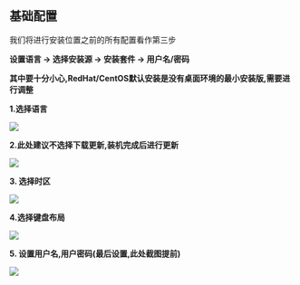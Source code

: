 ## 基础配置

我们将进行安装位置之前的所有配置看作第三步

**设置语言 -> 选择安装源 -> 安装套件 -> 用户名/密码**

**其中要十分小心,RedHat/CentOS默认安装是没有桌面环境的最小安装版,需要进行调整**

**1.选择语言**

![](http://oww4cv296.bkt.clouddn.com/VirtualBox_Ubuntu1604_20_12_2017_22_40_15.png)

**2.此处建议不选择下载更新,装机完成后进行更新**

![](http://oww4cv296.bkt.clouddn.com/VirtualBox_Ubuntu1604_20_12_2017_22_40_24.png)

**3. 选择时区**

![](http://oww4cv296.bkt.clouddn.com/VirtualBox_Ubuntu1604_20_12_2017_22_49_44.png)

**4.选择键盘布局**

![](http://oww4cv296.bkt.clouddn.com/VirtualBox_Ubuntu1604_20_12_2017_22_50_06.png)

**5. 设置用户名,用户密码(最后设置,此处截图提前)**

![](http://oww4cv296.bkt.clouddn.com/VirtualBox_Ubuntu1604_20_12_2017_22_50_51.png)

